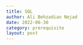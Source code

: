 ```yaml
---
title: SQL
author: Ali Behzadian Nejad
date: 2022-06-30
category: prerequisite
layout: post
---
```

